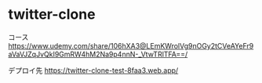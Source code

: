 # twitter-clone

コース
https://www.udemy.com/share/106hXA3@LEmKWrolVg9nOGy2tCVeAYeFr9aVaVJZqJvQkI9GmRW4hM2Na9p4nnN-_VtwTRlTFA==/

デプロイ先
https://twitter-clone-test-8faa3.web.app/
